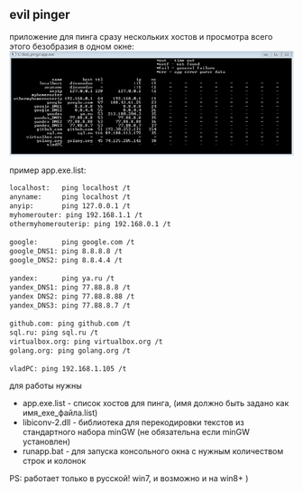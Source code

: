 ## evil pinger ##
приложение для пинга сразу нескольких хостов и просмотра всего этого безобразия в одном окне: 
![ping example](/animation.gif)

пример app.exe.list:
```
localhost:   ping localhost /t
anyname:     ping localhost /t
anyip:       ping 127.0.0.1 /t
myhomerouter: ping 192.168.1.1 /t
othermyhomerouterip: ping 192.168.0.1 /t

google:      ping google.com /t
google_DNS1: ping 8.8.8.8 /t
google_DNS2: ping 8.8.4.4 /t

yandex:      ping ya.ru /t
yandex_DNS1: ping 77.88.8.8 /t
yandex DNS2: ping 77.88.8.88 /t
yandex_DNS3: ping 77.88.8.7 /t

github.com: ping github.com /t
sql.ru: ping sql.ru /t
virtualbox.org: ping virtualbox.org /t
golang.org: ping golang.org /t

vladPC: ping 192.168.1.105 /t
```

для работы нужны 

- app.exe.list - список хостов для пинга, (имя должно быть задано как имя_ехе_файла.list)
- libiconv-2.dll - библиотека для перекодировки текстов из стандартного набора minGW (не обязательна если minGW установлен)
- runapp.bat - для запуска консольного окна с нужным количеством строк и колонок


PS: работает только в русской! win7, и возможно и на win8+ )
